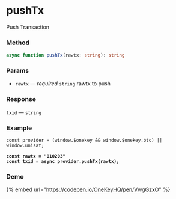 # pushTx

Push Transaction

### Method

```typescript
async function pushTx(rawtx: string): string
```

### Params

* `rawtx` — _required_ `string`  rawtx to push

### Response

`txid` — `string`

### Example

<pre class="language-typescript"><code class="lang-typescript">const provider = (window.$onekey &#x26;&#x26; window.$onekey.btc) || window.unisat;

<strong>const rawtx = "010203"
</strong><strong>const txid = async provider.pushTx(rawtx);
</strong></code></pre>

### Demo

{% embed url="https://codepen.io/OneKeyHQ/pen/VwgGzxO" %}
